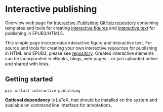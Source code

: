 # Interactive publishing
  
Overview web page for [Interactive-Publishing GitHub repository](https://github.com/nikolasibalic/Interactive-publishing)
containing templates and tools for creating [interactive figures](#interactive-figure) and
[interactive text](#interactive-text) for publishing in EPUB3/HTML5.

This simple page incorporates interactive figure and
interactive text. For source and tools for creating your own interactive
resources for publishing in HTML and EPUB3, please see
[repository](https://github.com/nikolasibalic/Interactive-publishing).
Created interactive elements can be incorporated in eBooks, blogs, web pages...
or just uploaded online and shared with links.

## Getting started

```
pip install interactive-publishing
```

**Optional dependancy** is LaTeX, that should be installed on the system and
available on command line interface for annotations.

